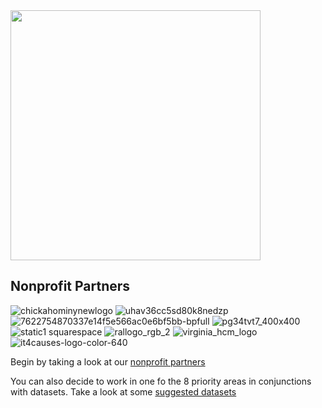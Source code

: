 <img src="https://user-images.githubusercontent.com/3732476/28695957-6356a396-7300-11e7-9203-50b7fb4bf640.png" width="400"/>

## Nonprofit Partners

![chickahominynewlogo](https://user-images.githubusercontent.com/3732476/28696481-cf5e73e0-7303-11e7-96c8-db09b6c23a16.png)
![uhav36cc5sd80k8nedzp](https://user-images.githubusercontent.com/3732476/28696483-cf617fd6-7303-11e7-891d-4d1e0fb836cb.jpg)
![7622754870337e14f5e566ac0e6bf5bb-bpfull](https://user-images.githubusercontent.com/3732476/28696484-cf61d990-7303-11e7-88ee-38d3a288d865.png)
![pg34tvt7_400x400](https://user-images.githubusercontent.com/3732476/28696486-cf6509c6-7303-11e7-870c-cb41081bf4c7.jpg)
![static1 squarespace](https://user-images.githubusercontent.com/3732476/28696482-cf6007d2-7303-11e7-8efc-9cb69383a6d9.jpg)
![rallogo_rgb_2](https://user-images.githubusercontent.com/3732476/28696485-cf6219c8-7303-11e7-91e3-fdb3aec2d64e.jpg)
![virginia_hcm_logo](https://user-images.githubusercontent.com/3732476/28696488-cf6d9eec-7303-11e7-9bf2-8ced9a672872.png)
![it4causes-logo-color-640](https://user-images.githubusercontent.com/3732476/28696487-cf6d676a-7303-11e7-84cf-21f3c96e0b28.gif)

Begin by taking a look at our [nonprofit partners](https://github.com/RVATech/communiTECH2017/blob/master/Communitech%20Nonprofit%20Partners.pdf)


You can also decide to work in one fo the 8 priority areas in conjunctions with datasets. Take a look at some [suggested datasets]()
